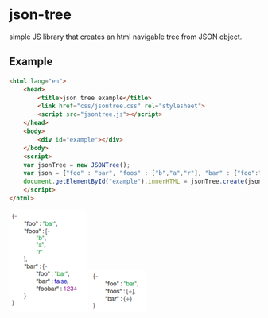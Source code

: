 json-tree
=========

simple JS library that creates an html navigable tree from JSON object.

Example
------------


```html
<html lang="en">
	<head>
		<title>json tree example</title>
		<link href="css/jsontree.css" rel="stylesheet">
		<script src="jsontree.js"></script>
  	</head>
	<body>
		<div id="example"></div>
	</body>
	<script>
	var jsonTree = new JSONTree();
	var json = {"foo" : "bar", "foos" : ["b","a","r"], "bar" : {"foo":"bar", "bar":false,"foobar":1234}};
	document.getElementById("example").innerHTML = jsonTree.create(json);
	</script>
</html>
```
![example 1](/imgs/example_1.png)
![example 2](/imgs/example_2.png)
